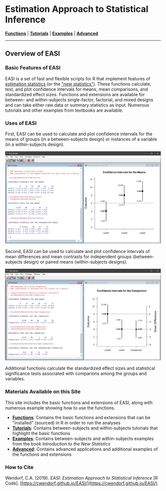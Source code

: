 # Estimation Approach to Statistical Inference

[**Functions**](./A-Functions) | 
[**Tutorials**](./B-Tutorials) | 
[**Examples**](./C-Examples) | 
[**Advanced**](./D-Advanced)

---

## Overview of EASI

### Basic Features of EASI

EASI is a set of fast and flexible scripts for R that implement features of [estimation statistics](https://en.wikipedia.org/wiki/Estimation_statistics "Estimation Statistics on Wikipedia") (or the ["new statistics"](https://thenewstatistics.com/itns/ "Introduction to the New Statistics")). These functions calculate, test, and plot confidence intervals for means, mean comparisons, and standardized effect sizes. Functions and extensions are available for between- and within-subjects single-factor, factorial, and mixed designs and can take either raw data or summary statistics as input. Numerous tutorials and other examples from textbooks are available.

### Uses of EASI

First, EASI can be used to calculate and plot confidence intervals for the means of groups (in a between-subjects design) or instances of a variable (in a within-subjects design).

<p align="center"><kbd><img src="easiMeans.jpg"></kbd></p>

Second, EASI can be used to calculate and plot confidence intervals of mean differences and mean contrasts for independent groups (between-subjects design) or paired means (within-subjects designs).  

<p align="center"><kbd><img src="easiDifference.jpg"></kbd></p>

Additional functions calculate the standardized effect sizes and statistical significance tests associated with comparions among the groups and variables. 

### Materials Available on this Site

This site includes the basic functions and extensions of EASI, along with numerous example showing how to use the functions.

- [**Functions**](./A-Functions): Contains the basic functions and extensions that can be "installed" (sourced) in R in order to run the analyses
- [**Tutorials**](./B-Tutorials): Contains between-subjects and within-subjects tutorials that highlight the basic functions
- [**Examples**](./C-Examples): Contains between-subjects and within-subjects examples from the book _Introduction to the New Statistics_
- [**Advanced**](./D-Advanced): Contains advanced applications and additional examples of the functions and extensions

### How to Cite

Wendorf, C.A. (2019). _EASI: Estimation Approach to Statistical Inference_ [R Code]. [https://cwendorf.github.io/EASI/](https://cwendorf.github.io/EASI/)
